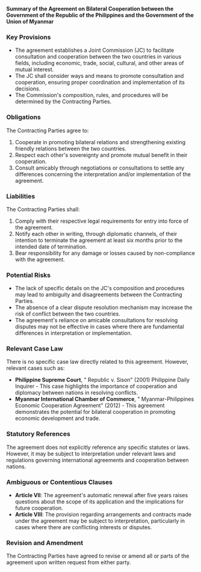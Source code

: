 **Summary of the Agreement on Bilateral Cooperation between the Government of the Republic of the Philippines and the Government of the Union of Myanmar**

### Key Provisions

*   The agreement establishes a Joint Commission (JC) to facilitate consultation and cooperation between the two countries in various fields, including economic, trade, social, cultural, and other areas of mutual interest.
*   The JC shall consider ways and means to promote consultation and cooperation, ensuring proper coordination and implementation of its decisions.
*   The Commission's composition, rules, and procedures will be determined by the Contracting Parties.

### Obligations

The Contracting Parties agree to:

1.  Cooperate in promoting bilateral relations and strengthening existing friendly relations between the two countries.
2.  Respect each other's sovereignty and promote mutual benefit in their cooperation.
3.  Consult amicably through negotiations or consultations to settle any differences concerning the interpretation and/or implementation of the agreement.

### Liabilities

The Contracting Parties shall:

1.  Comply with their respective legal requirements for entry into force of the agreement.
2.  Notify each other in writing, through diplomatic channels, of their intention to terminate the agreement at least six months prior to the intended date of termination.
3.  Bear responsibility for any damage or losses caused by non-compliance with the agreement.

### Potential Risks

*   The lack of specific details on the JC's composition and procedures may lead to ambiguity and disagreements between the Contracting Parties.
*   The absence of a clear dispute resolution mechanism may increase the risk of conflict between the two countries.
*   The agreement's reliance on amicable consultations for resolving disputes may not be effective in cases where there are fundamental differences in interpretation or implementation.

### Relevant Case Law

There is no specific case law directly related to this agreement. However, relevant cases such as:

*   **Philippine Supreme Court**, " Republic v. Sison" (2001) Philippine Daily Inquirer - This case highlights the importance of cooperation and diplomacy between nations in resolving conflicts.
*   **Myanmar International Chamber of Commerce**, " Myanmar-Philippines Economic Cooperation Agreement" (2012) - This agreement demonstrates the potential for bilateral cooperation in promoting economic development and trade.

### Statutory References

The agreement does not explicitly reference any specific statutes or laws. However, it may be subject to interpretation under relevant laws and regulations governing international agreements and cooperation between nations.

### Ambiguous or Contentious Clauses

*   **Article VII**: The agreement's automatic renewal after five years raises questions about the scope of its application and the implications for future cooperation.
*   **Article VIII**: The provision regarding arrangements and contracts made under the agreement may be subject to interpretation, particularly in cases where there are conflicting interests or disputes.

### Revision and Amendment

The Contracting Parties have agreed to revise or amend all or parts of the agreement upon written request from either party.